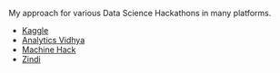 My approach for various Data Science Hackathons in many platforms.

- [Kaggle](https://www.kaggle.com/jeeva2812)
- [Analytics Vidhya](https://www.analyticsvidhya.com/user/jeeva71)
- [Machine Hack](https://www.machinehack.com/user/profile/5ef0a238b7efcc325e390b96)
- [Zindi](https://zindi.africa/users/jeeva2812)
